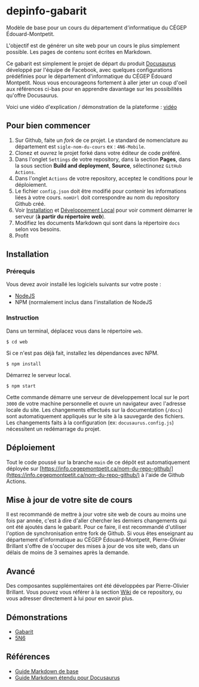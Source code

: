 # depinfo-gabarit

Modèle de base pour un cours du département d'informatique du CÉGEP Édouard-Montpetit. 

L'objectif est de générer un site web pour un cours le plus simplement possible. Les pages de contenu sont écrites en Markdown.

Ce gabarit est simplement le projet de départ du produit [Docusaurus](https://docusaurus.io/) développé par l'équipe de Facebook, avec quelques configurations prédéfinies pour le département d'informatique du CÉGEP Édouard Montpetit. Nous vous encourageons fortement à aller jeter un coup d'oeil aux références ci-bas pour en apprendre davantage sur les possibilités qu'offre Docusaurus.

Voici une vidéo d'explication / démonstration de la plateforme : [vidéo](https://www.youtube.com/watch?v=fjfxCSLUgXY)

## Pour bien commencer

1. Sur Github, faite un *fork* de ce projet. Le standard de nomenclature au département est `sigle-nom-du-cours` ex : `4N6-Mobile`.
2. Clonez et ouvrez le projet forké dans votre éditeur de code préféré.
3. Dans l'onglet `Settings` de votre repository, dans la section **Pages**, dans la sous section **Build and deployment**, **Source**, sélectinonez `GitHub Actions`.
4. Dans l'onglet `Actions` de votre repository, acceptez le conditions pour le déploiement.
5. Le fichier `config.json` doit être modifié pour contenir les informations liées à votre cours. `nomUrl` doit correspondre au nom du repository Github créé.
6. Voir [Installation](#installation) et [Développement Local](#développement-local) pour voir comment démarrer le serveur (**à partir du répertoire *web***).
7. Modifiez les documents Markdown qui sont dans la répertoire `docs` selon vos besoins.
8. Profit

## Installation

### Prérequis

Vous devez avoir installé les logiciels suivants sur votre poste :

- [NodeJS](https://nodejs.org/en/download/prebuilt-installer)
- NPM (normalement inclus dans l'installation de NodeJS

### Instruction

Dans un terminal, déplacez vous dans le répertoire `web`.

```
$ cd web
```

Si ce n'est pas déjà fait, installez les dépendances avec NPM.

```
$ npm install
```

Démarrez le serveur local.

```
$ npm start
``` 

Cette commande démarre une serveur de développement local sur le port `3000` de votre machine personnelle et ouvre un navigateur avec l'adresse locale du site. Les changements effectués sur la documentation (`/docs`) sont automatiquement appliqués sur le site à la sauvegarde des fichiers. Les changements faits à la configuration (ex: `docusaurus.config.js`) nécessitent un redémarrage du projet.

## Déploiement

Tout le code poussé sur la branche `main` de ce dépôt est automatiquement déployée sur [https://info.cegepmontpetit.ca/nom-du-repo-github/](https://info.cegepmontpetit.ca/nom-du-repo-github/) à l'aide de Github Actions.

## Mise à jour de votre site de cours

Il est recommandé de mettre à jour votre site web de cours au moins une fois par année, c'est à dire d'aller chercher les derniers changements qui ont été ajoutés dans le gabarit. Pour ce faire, il est recommandé d'utiliser l'option de synchronisation entre fork de Github. Si vous êtes enseignant au département d'informatique au CÉGEP Édouard-Montpetit, Pierre-Olivier Brillant s'offre de s'occuper des mises à jour de vos site web, dans un délais de moins de 3 semaines après la demande.

## Avancé

Des composantes supplémentaires ont été développées par Pierre-Olivier Brillant. Vous pouvez vous référer à la section [Wiki](https://github.com/departement-info-cem/depinfo-gabarit/wiki) de ce repository, ou vous adresser directement à lui pour en savoir plus.

## Démonstrations

- [Gabarit](https://info.cegepmontpetit.ca/depinfo-gabarit/)
- [5N6](https://info.cegepmontpetit.ca/5N6-mobile-2/)

## Références

- [Guide Markdown de base](https://www.markdownguide.org/getting-started/)
- [Guide Markdown étendu pour Docusaurus](https://docusaurus.io/fr/docs/markdown-features)
